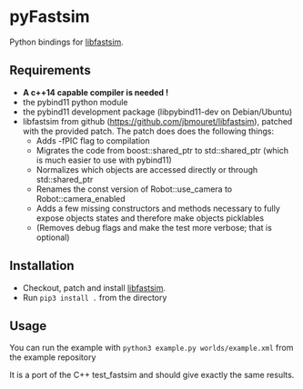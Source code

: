pyFastsim
=========

Python bindings for [libfastsim](https://github.com/jbmouret/libfastsim).


Requirements
------------
- **A c++14 capable compiler is needed !**
- the pybind11 python module
- the pybind11 development package (libpybind11-dev on Debian/Ubuntu)
- libfastsim from github (https://github.com/jbmouret/libfastsim), patched with the provided patch. The patch does does the following things:
  * Adds -fPIC flag to compilation
  * Migrates the code from boost::shared\_ptr to std::shared\_ptr (which is much easier to use with pybind11)
  * Normalizes which objects are accessed directly or through std::shared\_ptr
  * Renames the const version of Robot::use\_camera to Robot::camera_enabled
  * Adds a few missing constructors and methods necessary to fully expose objects states and therefore make objects picklables
  * (Removes debug flags and make the test more verbose; that is optional)
  

Installation
------------
- Checkout, patch and install [libfastsim](https://github.com/jbmouret/libfastsim).
- Run `pip3 install .` from the directory



Usage
-----
You can run the example with `python3 example.py worlds/example.xml` from the example repository

It is a port of the C++ test_fastsim and should give exactly the same results.
